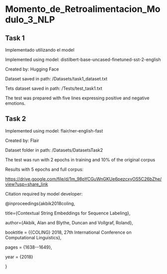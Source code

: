 # Momento_de_Retroalimentacion_Modulo_3_NLP
## Task 1
Implementado utilizando el model 

Implemented using model: distilbert-base-uncased-finetuned-sst-2-english

Created by: Hugging Face

Dataset saved in path: /Datasets/task1_dataset.txt

Tets dataset saved in path: /Tests/test_task1.txt

The test was prepared with five lines expressing positive and negative emotions.

## Task 2
Implemented using model: flair/ner-english-fast

Created by: Flair

Dataset folder in path: /Datasets/DatasetsTask2

The test was run with 2 epochs in training and 10% of the original corpus 

Results with 5 epochs and full corpus:

https://drive.google.com/file/d/1m_98pYCGuWnGKUe6pezcxyOS5C26bZhe/view?usp=share_link

Citation required by model developer:

@inproceedings{akbik2018coling,

  title={Contextual String Embeddings for Sequence Labeling},

  author={Akbik, Alan and Blythe, Duncan and Vollgraf, Roland},

  booktitle = {{COLING} 2018, 27th International Conference on Computational Linguistics},

  pages     = {1638--1649},

  year      = {2018}

}

